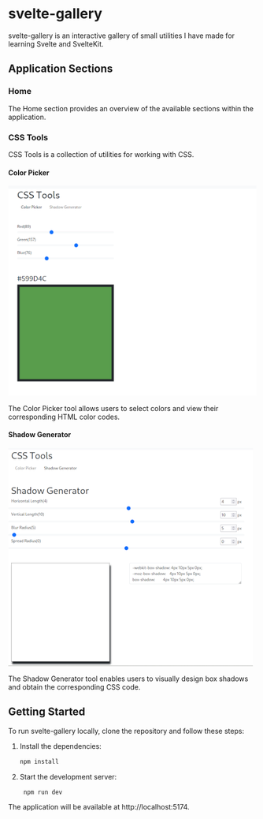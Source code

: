 # svelte-gallery
svelte-gallery is an interactive gallery of small utilities I have made 
for learning Svelte and SvelteKit. 

## Application Sections
### Home
The Home section provides an overview of the available sections within the 
application.

### CSS Tools
CSS Tools is a collection of utilities for working with CSS.

#### Color Picker
![Color Picker](images/ColorPicker.png)

The Color Picker tool allows users to select colors and view their 
corresponding HTML color codes.

#### Shadow Generator
![Shadow Generator](images/ShadowGenerator.png)

The Shadow Generator tool enables users to visually design box shadows 
and obtain the corresponding CSS code. 

## Getting Started
To run svelte-gallery locally, clone the repository and follow these steps:

1. Install the dependencies:

   ```bash
   npm install
   ```
2. Start the development server:
   ```bash
    npm run dev
   ```
   
The application will be available at http://localhost:5174.
